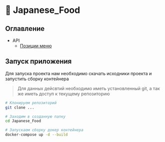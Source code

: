 # 🍱 Japanese_Food

## Оглавление
* API
    * [Позиции меню](/docs/food.md)

## Запуск приложения
Для запуска проекта нам необходимо скачать исходники проекта и запустить сборку контейнера
> Для данных дейсвтий необходимо иметь установленный git, а так же иметь доступ к текущему репозиторию

``` bash
# Клонируем репозиторий
git clone ...

# Заходим в созданную папку
cd Japanese_Food

# Запускаем сборку докер контейнера
docker-compose up -d --build
```